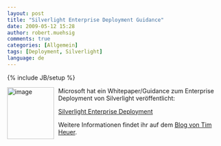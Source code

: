 ```yaml
---
layout: post
title: "Silverlight Enterprise Deployment Guidance"
date: 2009-05-12 15:28
author: robert.muehsig
comments: true
categories: [Allgemein]
tags: [Deployment, Silverlight]
language: de
---
```

{% include JB/setup %}
<p><a href="{{BASE_PATH}}/assets/wp-images/image730.png"><img style="border-bottom: 0px; border-left: 0px; margin: 0px 10px 0px 0px; display: inline; border-top: 0px; border-right: 0px" title="image" border="0" alt="image" align="left" src="{{BASE_PATH}}/assets/wp-images/image-thumb708.png" width="109" height="121" /></a> </p>  <p>Microsoft hat ein Whitepaper/Guidance zum Enterprise Deployment von Silverlight veröffentlicht:</p>  <p><a href="http://go.microsoft.com/?linkid=9665774">Silverlight Enterprise Deployment</a></p>  <p>Weitere Informationen findet ihr auf dem <a href="https://timheuer.com/blog/archive/2009/05/11/silverlight-enterprise-deployment-guidance.aspx">Blog von Tim Heuer</a>.</p>
